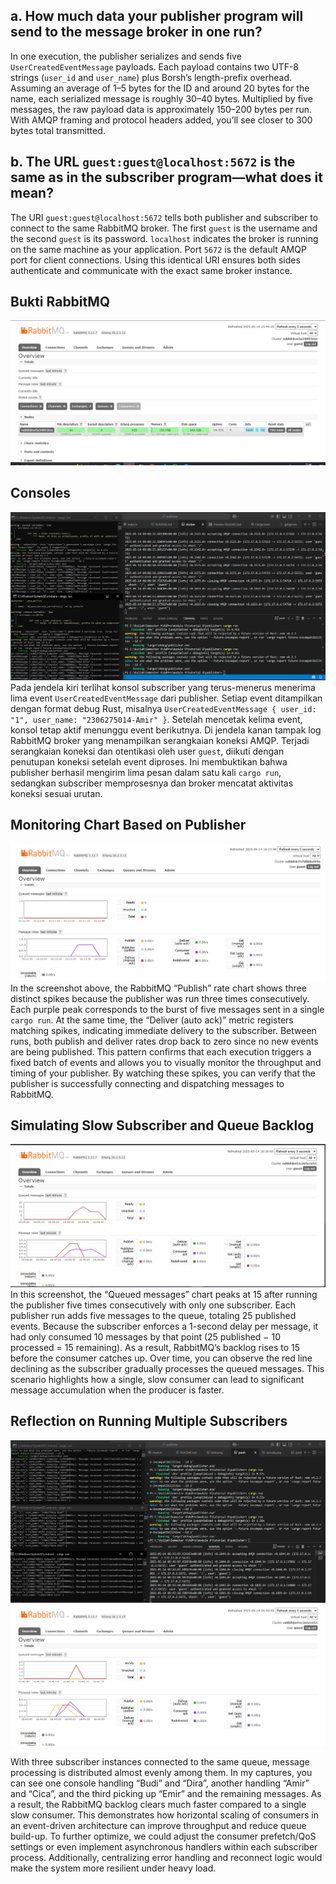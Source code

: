 ## a. How much data your publisher program will send to the message broker in one run?

In one execution, the publisher serializes and sends five `UserCreatedEventMessage` payloads. Each payload contains two UTF-8 strings (`user_id` and `user_name`) plus Borsh’s length-prefix overhead. Assuming an average of 1–5 bytes for the ID and around 20 bytes for the name, each serialized message is roughly 30–40 bytes. Multiplied by five messages, the raw payload data is approximately 150–200 bytes per run. With AMQP framing and protocol headers added, you’ll see closer to 300 bytes total transmitted.

## b. The URL `guest:guest@localhost:5672` is the same as in the subscriber program—what does it mean?

The URI `guest:guest@localhost:5672` tells both publisher and subscriber to connect to the same RabbitMQ broker. The first `guest` is the username and the second `guest` is its password. `localhost` indicates the broker is running on the same machine as your application. Port `5672` is the default AMQP port for client connections. Using this identical URI ensures both sides authenticate and communicate with the exact same broker instance.

## Bukti RabbitMQ
![alt text](img/image.png)

## Consoles
![alt text](img/console.png)
Pada jendela kiri terlihat konsol subscriber yang terus-menerus menerima lima event `UserCreatedEventMessage` dari publisher. Setiap event ditampilkan dengan format debug Rust, misalnya `UserCreatedEventMessage { user_id: "1", user_name: "2306275014-Amir" }`. Setelah mencetak kelima event, konsol tetap aktif menunggu event berikutnya. Di jendela kanan tampak log RabbitMQ broker yang menampilkan serangkaian koneksi AMQP. Terjadi serangkaian koneksi dan otentikasi oleh user `guest`, diikuti dengan penutupan koneksi setelah event diproses. Ini membuktikan bahwa publisher berhasil mengirim lima pesan dalam satu kali `cargo run`, sedangkan subscriber memprosesnya dan broker mencatat aktivitas koneksi sesuai urutan.

## Monitoring Chart Based on Publisher
![alt text](img/monitor.png)
In the screenshot above, the RabbitMQ “Publish” rate chart shows three distinct spikes because the publisher was run three times consecutively. Each purple peak corresponds to the burst of five messages sent in a single `cargo run`. At the same time, the “Deliver (auto ack)” metric registers matching spikes, indicating immediate delivery to the subscriber. Between runs, both publish and deliver rates drop back to zero since no new events are being published. This pattern confirms that each execution triggers a fixed batch of events and allows you to visually monitor the throughput and timing of your publisher. By watching these spikes, you can verify that the publisher is successfully connecting and dispatching messages to RabbitMQ.

## Simulating Slow Subscriber and Queue Backlog

![Queue Depth Chart](img/slow.png)
In this screenshot, the “Queued messages” chart peaks at 15 after running the publisher five times consecutively with only one subscriber. Each publisher run adds five messages to the queue, totaling 25 published events. Because the subscriber enforces a 1-second delay per message, it had only consumed 10 messages by that point (25 published − 10 processed = 15 remaining). As a result, RabbitMQ’s backlog rises to 15 before the consumer catches up. Over time, you can observe the red line declining as the subscriber gradually processes the queued messages. This scenario highlights how a single, slow consumer can lead to significant message accumulation when the producer is faster.

## Reflection on Running Multiple Subscribers

![alt text](img/multi_slow.png)
![alt text](img/multi_slow_monitor.png)

With three subscriber instances connected to the same queue, message processing is distributed almost evenly among them. In my captures, you can see one console handling “Budi” and “Dira”, another handling “Amir” and “Cica”, and the third picking up “Emir” and the remaining messages. As a result, the RabbitMQ backlog clears much faster compared to a single slow consumer. This demonstrates how horizontal scaling of consumers in an event-driven architecture can improve throughput and reduce queue build-up. To further optimize, we could adjust the consumer prefetch/QoS settings or even implement asynchronous handlers within each subscriber process. Additionally, centralizing error handling and reconnect logic would make the system more resilient under heavy load.